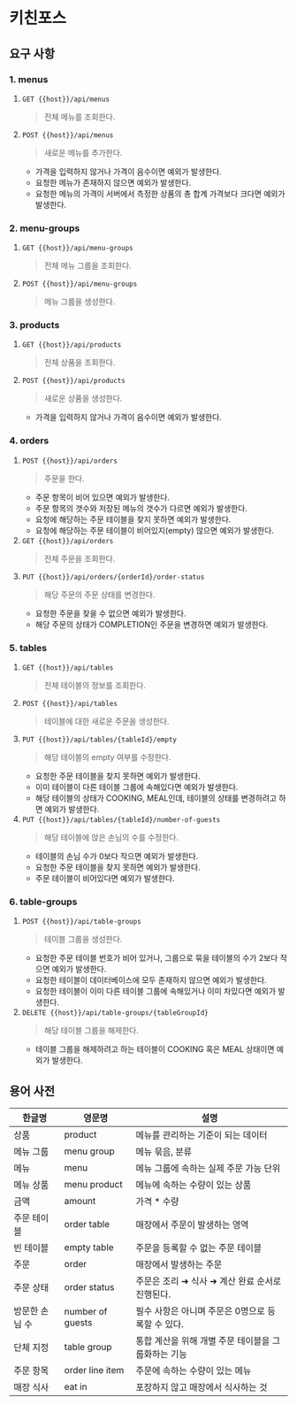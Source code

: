 # 키친포스

## 요구 사항
### 1. menus
1. `GET {{host}}/api/menus`
   > 전체 메뉴를 조회한다.
   
2. `POST {{host}}/api/menus`
   > 새로운 메뉴를 추가한다.
   - 가격을 입력하지 않거나 가격이 음수이면 예외가 발생한다.
   - 요청한 메뉴가 존재하지 않으면 예외가 발생한다.
   - 요청한 메뉴의 가격이 서버에서 측정한 상품의 총 합계 가격보다 크다면 예외가 발생한다.

### 2. menu-groups
1. `GET {{host}}/api/menu-groups`
   > 전체 메뉴 그룹을 조회한다.
2. `POST {{host}}/api/menu-groups`
   > 메뉴 그룹을 생성한다.

### 3. products
1. `GET {{host}}/api/products`
   > 전체 상품을 조회한다.
2. `POST {{host}}/api/products`
   > 새로운 상품을 생성한다.
   - 가격을 입력하지 않거나 가격이 음수이면 예외가 발생한다.

### 4. orders
1. `POST {{host}}/api/orders`
   > 주문을 한다. 
   - 주문 항목이 비어 있으면 예외가 발생한다.
   - 주문 항목의 갯수와 저장된 메뉴의 갯수가 다르면 예외가 발생한다.
   - 요청에 해당하는 주문 테이블을 찾지 못하면 예외가 발생한다.
   - 요청에 해당하는 주문 테이블이 비어있지(empty) 않으면 예외가 발생한다.
2. `GET {{host}}/api/orders`
   > 전체 주문을 조회한다.
3. `PUT {{host}}/api/orders/{orderId}/order-status`
   > 해당 주문의 주문 상태를 변경한다.
   - 요청한 주문을 찾을 수 없으면 예외가 발생한다.
   - 해당 주문의 상태가 COMPLETION인 주문을 변경하면 예외가 발생한다.

### 5. tables
1. `GET {{host}}/api/tables`
   > 전체 테이블의 정보를 조회한다.
2. `POST {{host}}/api/tables`
   > 테이블에 대한 새로운 주문을 생성한다.
3. `PUT {{host}}/api/tables/{tableId}/empty`
   > 해당 테이블의 empty 여부를 수정한다.
   - 요청한 주문 테이블을 찾지 못하면 예외가 발생한다.
   - 이미 테이블이 다른 테이블 그룹에 속해있다면 예외가 발생한다.
   - 해당 테이블의 상태가 COOKING, MEAL인데, 테이블의 상태를 변경하려고 하면 예외가 발생한다.
4. `PUT {{host}}/api/tables/{tableId}/number-of-guests`
   > 해당 테이블에 앉은 손님의 수를 수정한다.
   - 테이블의 손님 수가 0보다 작으면 예외가 발생한다.
   - 요청한 주문 테이블을 찾지 못하면 예외가 발생한다.
   - 주문 테이블이 비어있다면 예외가 발생한다.

### 6. table-groups
1. `POST {{host}}/api/table-groups`
   > 테이블 그룹을 생성한다.
   - 요청한 주문 테이블 번호가 비어 있거나, 그룹으로 묶을 테이블의 수가 2보다 작으면 예외가 발생한다.
   - 요청한 테이블이 데이터베이스에 모두 존재하지 않으면 예외가 발생한다.
   - 요청한 테이블이 이미 다른 테이블 그룹에 속해있거나 이미 차있다면 예외가 발생한다.
2. `DELETE {{host}}/api/table-groups/{tableGroupId}`
   > 해당 테이블 그룹을 해제한다.
   - 테이블 그룹을 해제하려고 하는 테이블이 COOKING 혹은 MEAL 상태이면 예외가 발생한다.


## 용어 사전

| 한글명 | 영문명 | 설명 |
| --- | --- | --- |
| 상품 | product | 메뉴를 관리하는 기준이 되는 데이터 |
| 메뉴 그룹 | menu group | 메뉴 묶음, 분류 |
| 메뉴 | menu | 메뉴 그룹에 속하는 실제 주문 가능 단위 |
| 메뉴 상품 | menu product | 메뉴에 속하는 수량이 있는 상품 |
| 금액 | amount | 가격 * 수량 |
| 주문 테이블 | order table | 매장에서 주문이 발생하는 영역 |
| 빈 테이블 | empty table | 주문을 등록할 수 없는 주문 테이블 |
| 주문 | order | 매장에서 발생하는 주문 |
| 주문 상태 | order status | 주문은 조리 ➜ 식사 ➜ 계산 완료 순서로 진행된다. |
| 방문한 손님 수 | number of guests | 필수 사항은 아니며 주문은 0명으로 등록할 수 있다. |
| 단체 지정 | table group | 통합 계산을 위해 개별 주문 테이블을 그룹화하는 기능 |
| 주문 항목 | order line item | 주문에 속하는 수량이 있는 메뉴 |
| 매장 식사 | eat in | 포장하지 않고 매장에서 식사하는 것 |
